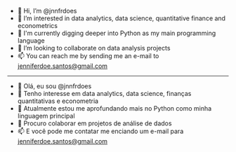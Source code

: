 - 👋 Hi, I’m @jnnfrdoes
- 👀 I’m interested in data analytics, data science, quantitative finance and econometrics
- 🌱 I'm currently digging deeper into Python as my main programming language
- 💞️ I’m looking to collaborate on data analysis projects
- 📫 You can reach me by sending me an e-mail to jenniferdoe.santos@gmail.com
------------------------------------------------------------------------------------------
- 👋 Olá, eu sou @jnnfrdoes
- 👀 Tenho interesse em data analytics, data science, finanças quantitativas e econometria
- 🌱 Atualmente estou me aprofundando mais no Python como minha linguagem principal
- 💞️ Procuro colaborar em projetos de análise de dados
- 📫 E você pode me contatar me enciando um e-mail para jenniferdoe.santos@gmail.com


